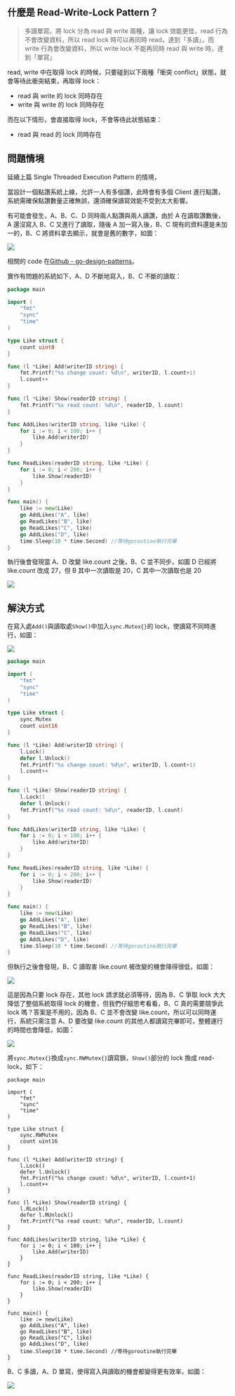 ## 什麼是 Read-Write-Lock Pattern？

> 多讀單寫。將 lock 分為 read 與 write 兩種，讓 lock 效能更佳，read 行為不會改變資料，所以 read lock 時可以再同時 read，達到「多讀」，而 write 行為會改變資料，所以 write lock 不能再同時 read 與 write 時，達到「單寫」

read, write 中在取得 lock 的時候，只要碰到以下兩種「衝突 conflict」狀態，就會等待此衝突結束，再取得 lock：

- read 與 write 的 lock 同時存在
- write 與 write 的 lock 同時存在

而在以下情形，會直接取得 lock，不會等待此狀態結束：

- read 與 read 的 lock 同時存在

## 問題情境

延續上篇 Single Threaded Execution Pattern 的情境，

當設計一個點讚系統上線，允許一人有多個讚，此時會有多個 Client 進行點讚，系統需確保點讚數量正確無誤，還須確保讀寫效能不受到太大影響。

有可能會發生，A、B、C、D 同時兩人點讚與兩人讀讚，由於 A 在讀取讚數後，A 還沒寫入 B、C 又進行了讀取，隨後 A 加一寫入後，B、C 現有的資料還是未加一的，B、C 將資料拿去顯示，就會是舊的數字，如圖：

![](https://i.imgur.com/ku8kUvg.png)

相關的 code 在[Github - go-design-patterns](https://github.com/superj80820/go-design-patterns)。

實作有問題的系統如下，A、D 不斷地寫入，B、C 不斷的讀取：

```go
package main

import (
	"fmt"
	"sync"
	"time"
)

type Like struct {
	count uint8
}

func (l *Like) Add(writerID string) {
	fmt.Printf("%s change count: %d\n", writerID, l.count+1)
	l.count++
}

func (l *Like) Show(readerID string) {
	fmt.Printf("%s read count: %d\n", readerID, l.count)
}

func AddLikes(writerID string, like *Like) {
	for i := 0; i < 100; i++ {
		like.Add(writerID)
	}
}

func ReadLikes(readerID string, like *Like) {
	for i := 0; i < 200; i++ {
		like.Show(readerID)
	}
}

func main() {
	like := new(Like)
	go AddLikes("A", like)
	go ReadLikes("B", like)
	go ReadLikes("C", like)
	go AddLikes("D", like)
	time.Sleep(10 * time.Second) //等待goroutine執行完畢
}
```

執行後會發現當 A、D 改變 like.count 之後，B、C 並不同步，如圖 D 已經將 like.count 改成 27，但 B 其中一次讀取是 20，C 其中一次讀取也是 20

![](https://i.imgur.com/fJ8BMYb.png)

## 解決方式

在寫入處`Add()`與讀取處`Show()`中加入`sync.Mutex{}`的 lock，使讀寫不同時進行，如圖：

![](https://i.imgur.com/SknzyXc.png)

```go
package main

import (
	"fmt"
	"sync"
	"time"
)

type Like struct {
	sync.Mutex
	count uint16
}

func (l *Like) Add(writerID string) {
	l.Lock()
	defer l.Unlock()
	fmt.Printf("%s change count: %d\n", writerID, l.count+1)
	l.count++
}

func (l *Like) Show(readerID string) {
	l.Lock()
	defer l.Unlock()
	fmt.Printf("%s read count: %d\n", readerID, l.count)
}

func AddLikes(writerID string, like *Like) {
	for i := 0; i < 100; i++ {
		like.Add(writerID)
	}
}

func ReadLikes(readerID string, like *Like) {
	for i := 0; i < 200; i++ {
		like.Show(readerID)
	}
}

func main() {
	like := new(Like)
	go AddLikes("A", like)
	go ReadLikes("B", like)
	go ReadLikes("C", like)
	go AddLikes("D", like)
	time.Sleep(10 * time.Second) //等待goroutine執行完畢
}
```

但執行之後會發現，B、C 讀取害 like.count 被改變的機會降得很低，如圖：

![](https://i.imgur.com/Z2IZAqa.png)

這是因為只要 lock 存在，其他 lock 請求就必須等待，因為 B、C 爭取 lock 大大降低了整個系統取得 lock 的機會，但我們仔細思考看看，B、C 真的需要競爭此 lock 嗎？答案是不用的，因為 B、C 並不會改變 like.count，所以可以同時運行，系統只需注意 A、D 要改變 like.count 的其他人都讀寫完畢即可，整體運行的時間也會降低，如圖：

![](https://i.imgur.com/uwFXNIb.png)

將`sync.Mutex{}`換成`sync.RWMutex{}`讀寫鎖，`Show()`部分的 lock 換成 read-lock，如下：

```golang
package main

import (
	"fmt"
	"sync"
	"time"
)

type Like struct {
	sync.RWMutex
	count uint16
}

func (l *Like) Add(writerID string) {
	l.Lock()
	defer l.Unlock()
	fmt.Printf("%s change count: %d\n", writerID, l.count+1)
	l.count++
}

func (l *Like) Show(readerID string) {
	l.RLock()
	defer l.RUnlock()
	fmt.Printf("%s read count: %d\n", readerID, l.count)
}

func AddLikes(writerID string, like *Like) {
	for i := 0; i < 100; i++ {
		like.Add(writerID)
	}
}

func ReadLikes(readerID string, like *Like) {
	for i := 0; i < 200; i++ {
		like.Show(readerID)
	}
}

func main() {
	like := new(Like)
	go AddLikes("A", like)
	go ReadLikes("B", like)
	go ReadLikes("C", like)
	go AddLikes("D", like)
	time.Sleep(10 * time.Second) //等待goroutine執行完畢
}
```

B、C 多讀，A、D 單寫，使得寫入與讀取的機會都變得更有效率，如圖：

![](https://i.imgur.com/iR2Ui3U.png)
